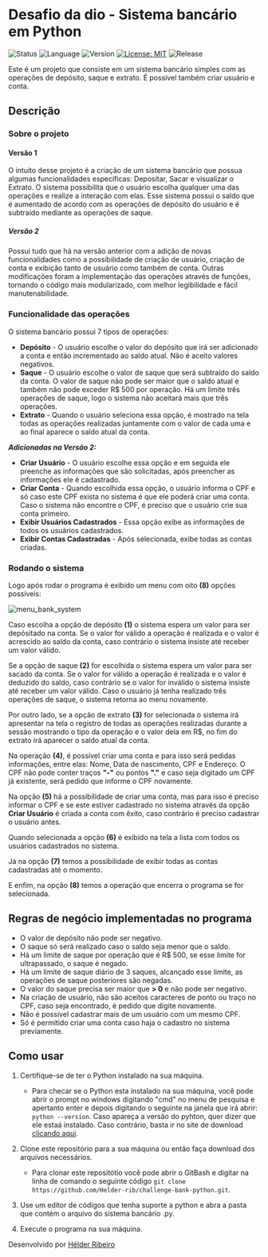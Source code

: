 # Desafio da dio - Sistema bancário em Python
![Status](https://img.shields.io/badge/Status-em%20desenvolvimento-purple)					  ![Language](https://img.shields.io/badge/Language-Python%203-purple)	![Version](https://img.shields.io/badge/Version-2.0-purple)  [![License: MIT](https://img.shields.io/badge/License-MIT-purple.svg)](https://opensource.org/licenses/MIT)
	![Release](https://img.shields.io/badge/Latest_Release-08/23-purple)


Este é um projeto que consiste em um sistema bancário simples com as operações de depósito, saque e extrato. É possível também criar usuário e conta.
## Descrição
### Sobre o projeto
#### Versão 1
O intuito desse projeto é a criação de um sistema bancário que possua algumas funcionalidades específicas: Depositar, Sacar e visualizar o Extrato. O sistema possibilita que o usuário escolha qualquer uma das operações e realize a interação com elas. Esse sistema possui o saldo que é aumentado de acordo com as operações de depósito do usuário e é subtraído mediante as operações de saque.
##### Versão 2
Possui tudo que há na versão anterior com a adição de novas funcionalidades como a possibilidade de criação de usuário, criação de conta e exibição tanto de usuário como também de conta. Outras modificações foram a implementação das operações através de funções, tornando o código mais modularizado, com melhor legibilidade e fácil manutenabilidade.
### Funcionalidade das operações
O sistema bancário possui 7 tipos de operações:
- **Depósito** - O usuário escolhe o valor do depósito que irá ser adicionado a conta e então incrementado ao saldo atual. Não é aceito valores negativos.
- **Saque** - O usuário escolhe o valor de saque que será subtraído do saldo da conta. O valor de saque não pode ser maior que o saldo atual e também não pode exceder R$ 500 por operação. Há um limite três operações de saque, logo o sistema não aceitará mais que três operações.
- **Extrato** - Quando o usuário seleciona essa opção, é mostrado na tela todas as operações realizadas juntamente com o valor de cada uma e ao final aparece o saldo atual da conta.

**_Adicionadas na Versão 2:_**

- **Criar Usuário** - O usuário escolhe essa opção e em seguida ele preenche as informações que são solicitadas, após preencher as informações ele é cadastrado. 
- **Criar Conta** - Quando escolhida essa opção, o usuário informa o CPF e só caso este CPF exista no sistema é que ele poderá criar uma conta. Caso o sistema não encontre o CPF, é preciso que o usuário crie sua conta primeiro.
- **Exibir Usuários Cadastrados** - Essa opção exibe as informações de todos os usuários cadastrados.
- **Exibir Contas Cadastradas** - Após selecionada, exibe todas as contas criadas.


### Rodando o sistema
Logo após rodar o programa é exibido um menu com oito **(8)** opções possíveis: 

 ![menu_bank_system](https://github.com/Helder-rib/challenge-bank-python/assets/124646211/380a036c-a1cf-4b28-a41c-bb3121180eb5)

Caso escolha a opção de depósito **(1)** o sistema espera um valor para ser depósitado na conta. Se o valor for válido a operação é realizada e o valor é acrescido ao saldo da conta, caso contrário o sistema insiste até receber um valor válido.

Se a opção de saque **(2)** for escolhida o sistema espera um valor para ser sacado da conta. Se o valor for válido a operação é realizada e o valor é deduzido do saldo, caso contrário se o valor for inválido o sistema insiste até receber um valor válido. Caso o usuário já tenha realizado três operações de saque, o sistema retorna ao menu novamente.

Por outro lado, se a opção de extrato **(3)** for selecionada o sistema irá apresentar na tela o registro de todas as operações realizadas durante a sessão mostrando o tipo da operação e o valor dela em R$, no fim do extrato irá aparecer o saldo atual da conta.

Na operação **(4)**, é possível criar uma conta e para isso será pedidas informações, entre elas: Nome, Data de nascimento, CPF e Endereço. O CPF não pode conter traços **"-"** ou pontos **"."** e caso seja digitado um CPF já existente, será pedido que informe o CPF novamente.

Na opção **(5)** há a possibilidade de criar uma conta, mas para isso é preciso informar o CPF e se este estiver cadastrado no sistema através da opção **Criar Usuário** é criada a conta com êxito, caso contrário é preciso cadastrar o usuário antes. 

Quando selecionada a opção **(6)** é exibido na tela a lista com todos os usuários cadastrados no sistema.

Já na opção **(7)** temos a possibilidade de exibir todas as contas cadastradas até o momento.

E enfim, na opção **(8)** temos a operação que encerra o programa se for selecionada.

## Regras de negócio implementadas no programa
- O valor de depósito não pode ser negativo.
- O saque só será realizado caso o saldo seja menor que o saldo.
- Há um limite de saque por operação que é R$ 500, se esse limite for ultrapassado, o saque é negado.
- Há um limite de saque diário de 3 saques, alcançado esse limite, as operações de saque posteriores são negadas.
- O valor do saque precisa ser maior que **> 0**  e não pode ser negativo.
- Na criação de usuário, não são aceitos caracteres de ponto ou traço no CPF, caso seja encontrado, é pedido que digite novamente.
- Não é possível cadastrar mais de um usuário com um mesmo CPF.
- Só é permitido criar uma conta caso haja o cadastro no sistema previamente.

## Como usar
1. Certifique-se de ter o Python instalado na sua máquina.
	- Para checar se o Python esta instalado na sua máquina, você pode abrir o prompt no windows digitando "cmd" no menu de pesquisa e apertanto enter e depois digitando o seguinte na janela que irá abrir: `python --version`. Caso apareça a versão do pyhton, quer dizer que ele estaá instalado. Caso contrário, basta ir no site de download [clicando aqui](https://www.python.org/downloads/).
	
2. Clone este repositório para a sua máquina ou então faça download dos arquivos necessários.
	- Para clonar este repositótio você pode abrir o GitBash e digitar na linha de comando o seguinte código `git clone https://github.com/Helder-rib/challenge-bank-python.git`.
3. Use um editor de códigos que tenha suporte a python e abra a pasta que contém o arquivo do sistema bancário .py.
3. Execute o programa na sua máquina.

Desenvolvido por [Hélder Ribeiro](https://github.com/helder-rib)

